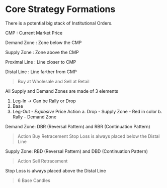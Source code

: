 # Core Strategy Formations

There is a potential big stack of Institutional Orders.

CMP
: Current Market Price

Demand Zone
: Zone below the CMP

Supply Zone
: Zone above the CMP

Proximal Line
: Line closer to CMP

Distal Line
: Line farther from CMP

> Buy at Wholesale and Sell at Retail

All Supply and Demand Zones are made of 3 elements
1. Leg-In -> Can be Rally or Drop
2. Base
3. Leg-Out - *Explosive* Price Action
	a. Drop - Supply Zone - Red in color
	b. Rally - Demand Zone

Demand Zone: DBR (Reversal Pattern) and RBR (Continuation Pattern)
> Action
> Buy Retracement 
Stop Loss is always placed below the Distal Line

Supply Zone: RBD (Reversal Pattern) and DBD (Continuation Pattern)
> Action
> Sell Retracement 

Stop Loss is always placed above the Distal Line

> 6 Base Candles


<!--stackedit_data:
eyJoaXN0b3J5IjpbOTUzMDk0OTU4LDI5Mzc0OTA2OCwtMTEwMD
I1MzYzNywtNzM3NjY4Njg3XX0=
-->